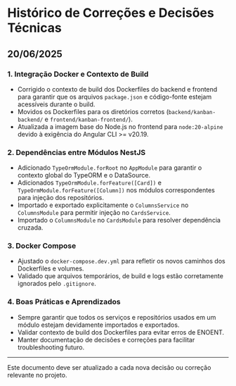 # Histórico de Correções e Decisões Técnicas

## 20/06/2025

### 1. Integração Docker e Contexto de Build
- Corrigido o contexto de build dos Dockerfiles do backend e frontend para garantir que os arquivos `package.json` e código-fonte estejam acessíveis durante o build.
- Movidos os Dockerfiles para os diretórios corretos (`backend/kanban-backend/` e `frontend/kanban-frontend/`).
- Atualizada a imagem base do Node.js no frontend para `node:20-alpine` devido à exigência do Angular CLI >= v20.19.

### 2. Dependências entre Módulos NestJS
- Adicionado `TypeOrmModule.forRoot` no `AppModule` para garantir o contexto global do TypeORM e o DataSource.
- Adicionados `TypeOrmModule.forFeature([Card])` e `TypeOrmModule.forFeature([Column])` nos módulos correspondentes para injeção dos repositórios.
- Importado e exportado explicitamente o `ColumnsService` no `ColumnsModule` para permitir injeção no `CardsService`.
- Importado o `ColumnsModule` no `CardsModule` para resolver dependência cruzada.

### 3. Docker Compose
- Ajustado o `docker-compose.dev.yml` para refletir os novos caminhos dos Dockerfiles e volumes.
- Validado que arquivos temporários, de build e logs estão corretamente ignorados pelo `.gitignore`.

### 4. Boas Práticas e Aprendizados
- Sempre garantir que todos os serviços e repositórios usados em um módulo estejam devidamente importados e exportados.
- Validar contexto de build dos Dockerfiles para evitar erros de ENOENT.
- Manter documentação de decisões e correções para facilitar troubleshooting futuro.

---

Este documento deve ser atualizado a cada nova decisão ou correção relevante no projeto. 